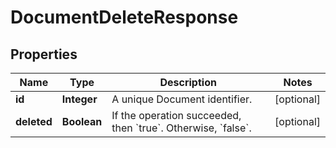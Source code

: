 

# DocumentDeleteResponse

## Properties

Name | Type | Description | Notes
------------ | ------------- | ------------- | -------------
**id** | **Integer** | A unique Document identifier. |  [optional]
**deleted** | **Boolean** | If the operation succeeded, then &#x60;true&#x60;. Otherwise, &#x60;false&#x60;. |  [optional]



